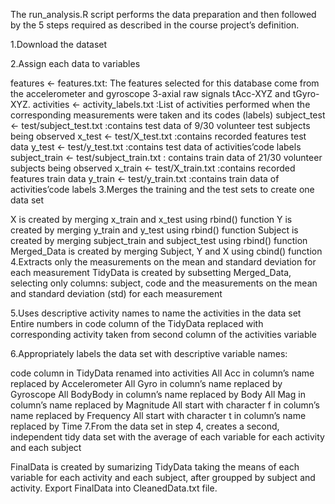 The run_analysis.R script performs the data preparation and then followed by the 5 steps required as described in the course project’s definition.

1.Download the dataset

2.Assign each data to variables

features <- features.txt: The features selected for this database come from the accelerometer and gyroscope 3-axial raw signals tAcc-XYZ and tGyro-XYZ.
activities <- activity_labels.txt :List of activities performed when the corresponding measurements were taken and its codes (labels)
subject_test <- test/subject_test.txt :contains test data of 9/30 volunteer test subjects being observed
x_test <- test/X_test.txt :contains recorded features test data
y_test <- test/y_test.txt :contains test data of activities’code labels
subject_train <- test/subject_train.txt : contains train data of 21/30 volunteer subjects being observed
x_train <- test/X_train.txt :contains recorded features train data
y_train <- test/y_train.txt :contains train data of activities’code labels
3.Merges the training and the test sets to create one data set

X is created by merging x_train and x_test using rbind() function
Y is created by merging y_train and y_test using rbind() function
Subject is created by merging subject_train and subject_test using rbind() function
Merged_Data is created by merging Subject, Y and X using cbind() function
4.Extracts only the measurements on the mean and standard deviation for each measurement TidyData is created by subsetting Merged_Data, selecting only columns: subject, code and the measurements on the mean and standard deviation (std) for each measurement

5.Uses descriptive activity names to name the activities in the data set Entire numbers in code column of the TidyData replaced with corresponding activity taken from second column of the activities variable

6.Appropriately labels the data set with descriptive variable names:

code column in TidyData renamed into activities
All Acc in column’s name replaced by Accelerometer
All Gyro in column’s name replaced by Gyroscope
All BodyBody in column’s name replaced by Body
All Mag in column’s name replaced by Magnitude
All start with character f in column’s name replaced by Frequency
All start with character t in column’s name replaced by Time
7.From the data set in step 4, creates a second, independent tidy data set with the average of each variable for each activity and each subject

FinalData is created by sumarizing TidyData taking the means of each variable for each activity and each subject, after groupped by subject and activity.
Export FinalData into CleanedData.txt file.

